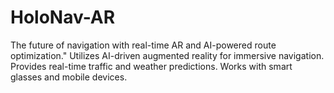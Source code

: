 # HoloNav-AR
The future of navigation with real-time AR and AI-powered route optimization."  Utilizes AI-driven augmented reality for immersive navigation. Provides real-time traffic and weather predictions. Works with smart glasses and mobile devices.

